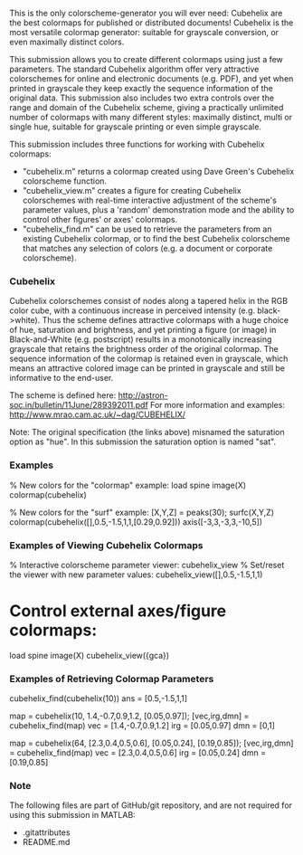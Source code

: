 This is the only colorscheme-generator you will ever need: Cubehelix are the best colormaps for published or distributed documents! Cubehelix is the most versatile colormap generator: suitable for grayscale conversion, or even maximally distinct colors.

This submission allows you to create different colormaps using just a few parameters. The standard Cubehelix algorithm offer very attractive colorschemes for online and electronic documents (e.g. PDF), and yet when printed in grayscale they keep exactly the sequence information of the original data. This submission also includes two extra controls over the range and domain of the Cubehelix scheme, giving a practically unlimited number of colormaps with many different styles: maximally distinct, multi or single hue, suitable for grayscale printing or even simple grayscale.

This submission includes three functions for working with Cubehelix colormaps:

* "cubehelix.m" returns a colormap created using Dave Green's Cubehelix colorscheme function. 
* "cubehelix_view.m" creates a figure for creating Cubehelix colorschemes with real-time interactive adjustment of the scheme's parameter values, plus a 'random' demonstration mode and the ability to control other figures' or axes' colormaps.
* "cubehelix_find.m" can be used to retrieve the parameters from an existing Cubehelix colormap, or to find the best Cubehelix colorscheme that matches any selection of colors (e.g. a document or corporate colorscheme).

### Cubehelix ###

Cubehelix colorschemes consist of nodes along a tapered helix in the RGB color cube, with a continuous increase in perceived intensity (e.g. black->white). Thus the scheme defines attractive colormaps with a huge choice of hue, saturation and brightness, and yet printing a figure (or image) in Black-and-White (e.g. postscript) results in a monotonically increasing grayscale that retains the brightness order of the original colormap. The sequence information of the colormap is retained even in grayscale, which means an attractive colored image can be printed in grayscale and still be informative to the end-user.

The scheme is defined here: http://astron-soc.in/bulletin/11June/289392011.pdf 
For more information and examples: http://www.mrao.cam.ac.uk/~dag/CUBEHELIX/

Note: The original specification (the links above) misnamed the saturation option as "hue". In this submission the saturation option is named "sat".

### Examples ###

% New colors for the "colormap" example: 
load spine 
image(X) 
colormap(cubehelix)

% New colors for the "surf" example: 
[X,Y,Z] = peaks(30); 
surfc(X,Y,Z) 
colormap(cubehelix([],0.5,-1.5,1,1,[0.29,0.92])) 
axis([-3,3,-3,3,-10,5])

### Examples of Viewing Cubehelix Colormaps ###

% Interactive colorscheme parameter viewer: 
cubehelix_view 
% Set/reset the viewer with new parameter values: 
cubehelix_view([],0.5,-1.5,1,1)

# Control external axes/figure colormaps:
load spine
image(X)
cubehelix_view({gca})

### Examples of Retrieving Colormap Parameters ###

cubehelix_find(cubehelix(10))
 ans = [0.5,-1.5,1,1]

map = cubehelix(10, 1.4,-0.7,0.9,1.2, [0.05,0.97]); 
[vec,irg,dmn] = cubehelix_find(map)
 vec = [1.4,-0.7,0.9,1.2]
 irg = [0.05,0.97]
 dmn = [0,1]

map = cubehelix(64, [2.3,0.4,0.5,0.6], [0.05,0.24], [0.19,0.85]);
[vec,irg,dmn] = cubehelix_find(map)
 vec = [2.3,0.4,0.5,0.6]
 irg = [0.05,0.24]
 dmn = [0.19,0.85]
 
 ### Note ###

The following files are part of GitHub/git repository, and are not required for using this submission in MATLAB:
* .gitattributes
* README.md
